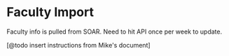 # Faculty Import

Faculty info is pulled from SOAR. Need to hit API once per week to update.

[@todo insert instructions from Mike's document]